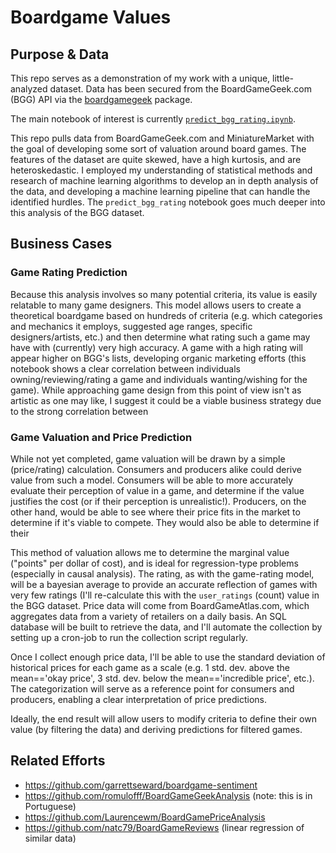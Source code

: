 # Boardgame Values

## __Purpose & Data__
This repo serves as a demonstration of my work with a unique, little-analyzed dataset.  Data has been secured from the BoardGameGeek.com (BGG) API via the [boardgamegeek](https://pypi.org/project/boardgamegeek/) package.

The main notebook of interest is currently [`predict_bgg_rating.ipynb`](https://github.com/alofgran/boardgame_value/blob/master/predict_bgg_rating.ipynb).

This repo pulls data from BoardGameGeek.com and MiniatureMarket with the goal of developing some sort of valuation around board games.  The features of the dataset are quite skewed, have a high kurtosis, and are heteroskedastic.  I employed my understanding of statistical methods and research of machine learning algorithms to develop an in depth analysis of the data, and developing a machine learning pipeline that can handle the identified hurdles.  The `predict_bgg_rating` notebook goes much deeper into this analysis of the BGG dataset.

## __Business Cases__
### __Game Rating Prediction__
Because this analysis involves so many potential criteria, its value is easily relatable to many game designers.  This model allows users to create a theoretical boardgame based on hundreds of criteria (e.g. which categories and mechanics it employs, suggested age ranges, specific designers/artists, etc.) and then determine what rating such a game may have with (currently) very high accuracy.  A game with a high rating will appear higher on BGG's lists, developing organic marketing efforts (this notebook shows a clear correlation between individuals owning/reviewing/rating a game and individuals wanting/wishing for the game).  While approaching game design from this point of view isn't as artistic as one may like, I suggest it could be a viable business strategy due to the strong correlation between

### __Game Valuation and Price Prediction__
While not yet completed, game valuation will be drawn by a simple (price/rating) calculation.  Consumers and producers alike could derive value from such a model.  Consumers will be able to more accurately evaluate their perception of value in a game, and determine if the value justifies the cost (or if their perception is unrealistic!). Producers, on the other hand, would be able to see where their price fits in the market to determine if it's viable to compete.  They would also be able to determine if their 

This method of valuation allows me to determine the marginal value ("points" per dollar of cost), and is ideal for regression-type problems (especially in causal analysis).  The rating, as with the game-rating model, will be a bayesian average to provide an accurate reflection of games with very few ratings (I'll re-calculate this with the `user_ratings` (count) value in the BGG dataset.  Price data will come from BoardGameAtlas.com, which aggregates data from a variety of retailers on a daily basis.  An SQL database will be built to retrieve the data, and I'll automate the collection by setting up a cron-job to run the collection script regularly.

Once I collect enough price data, I'll be able to use the standard deviation of historical prices for each game as a scale (e.g. 1 std. dev. above the mean=='okay price', 3 std. dev. below the mean=='incredible price', etc.).  The categorization will serve as a reference point for consumers and producers, enabling a clear interpretation of price predictions.

Ideally, the end result will allow users to modify criteria to define their own value (by filtering the data) and deriving predictions for filtered games.

## __Related Efforts__
* https://github.com/garrettseward/boardgame-sentiment
* https://github.com/romulofff/BoardGameGeekAnalysis (note: this is in Portuguese)
* https://github.com/Laurencewm/BoardGamePriceAnalysis
* https://github.com/natc79/BoardGameReviews (linear regression of similar data)
